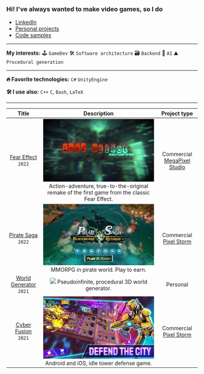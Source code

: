 ### Hi! I've always wanted to make video games, so I do

 * [LinkedIn](https://www.linkedin.com/in/micha%C5%82-wi%C4%99cek-8286b1206/)
 * [Personal projects](https://github.com/stars/wiecek1873/lists/personal-unity-projects)
 * [Code samples](https://github.com/stars/wiecek1873/lists/recruitment-tasks)
 
___
**My interests:**
🕹 `GameDev`
🛠 `Software architecture`
🗃 `Backend`
🤖 `AI`
⛰ `Procedural generation`

___
**🔥 Favorite technologies:**
`C#` `UnityEngine`

**🛠 I use also:**
`C++`
`C`,
`Bash`,
`LaTeX`
  
___
| **Title**               | Description                                     | Project type           |
| :----------------------:        | :---------------------------------------------------: | :----------------: |
| [Fear Effect] `2022`            | ![](FearEffectReinvented.jpg) Action-adventure, true-to-the-original remake of the first game from the classic Fear Effect.| Commercial [MegaPixel Studio]|
| [Pirate Saga] `2022`            | ![](PirateSaga.png) MMORPG in pirate world. Play to earn.  | Commercial [Pixel Storm] |
| [World Generator] `2021`        | ![](https://github.com/wiecek1873/WorldGenerator/blob/main/Docs/MainImage.png) Pseudoinfinite, procedural 3D world generator. | Personal|
| [Cyber Fusion] `2021`           |![](CyberFusion.png) Android and iOS, idle tower defense game. | Commercial [Pixel Storm] |

[Pixel Storm]: https://pixelstorm.pl/
[Cyber Fusion]: https://play.google.com/store/apps/details?id=com.PixelStorm.CyberPolice2&hl=pl&gl=US
[World Generator]: https://github.com/wiecek1873/WorldGenerator
[Pirate Saga]: https://www.youtube.com/watch?v=K12RCeAFSE4&ab_channel=bkazmierczakful
[Fear Effect]: https://www.youtube.com/watch?v=tkxIJuzBH1Y&ab_channel=ForeverEntertainment

[MegaPixel Studio]: https://megapixel-studio.com/
